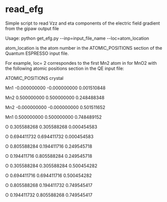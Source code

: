# read_efg
Simple script to read Vzz and eta components of the electric field gradient from the gipaw output file

Usage: python get_efg.py --inp=input_file_name --loc=atom_location

atom_location is the atom number in the ATOMIC_POSITIONS section of the Quantum ESPRESSO input file.

For example, loc= 2 correspondes to the first Mn2 atom in for MnO2 with the following atomic positions section in the QE input file:

ATOMIC_POSITIONS crystal

 Mn1 -0.000000000 -0.000000000 0.001510848
 
 Mn2  0.500000000  0.500000000 0.248488348
 
 Mn2 -0.000000000 -0.000000000 0.501511652
 
 Mn1  0.500000000  0.500000000 0.748489152
 
   O  0.305588268  0.305588268 0.000454583
   
   O  0.694411732  0.694411732 0.000454583
   
   O  0.805588284  0.194411716 0.249545718
   
   O  0.194411716  0.805588284 0.249545718
   
   O  0.305588284  0.305588284 0.500454282
   
   O  0.694411716  0.694411716 0.500454282
   
   O  0.805588268  0.194411732 0.749545417
   
   O  0.194411732  0.805588268 0.749545417
   
